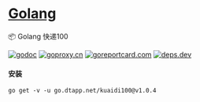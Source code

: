 <h1>
<a href="https://www.dtapp.net/">Golang</a>
</h1>

📦 Golang 快递100

[comment]: <> (go)
[![godoc](https://pkg.go.dev/badge/go.dtapp.net/kuaidi100?status.svg)](https://pkg.go.dev/go.dtapp.net/kuaidi100)
[![goproxy.cn](https://goproxy.cn/stats/go.dtapp.net/kuaidi100/badges/download-count.svg)](https://goproxy.cn/stats/go.dtapp.net/kuaidi100)
[![goreportcard.com](https://goreportcard.com/badge/go.dtapp.net/kuaidi100)](https://goreportcard.com/report/go.dtapp.net/kuaidi100)
[![deps.dev](https://img.shields.io/badge/deps-go-red.svg)](https://deps.dev/go/go.dtapp.net%2Fkuaidi100)

#### 安装

```shell
go get -v -u go.dtapp.net/kuaidi100@v1.0.4
```
